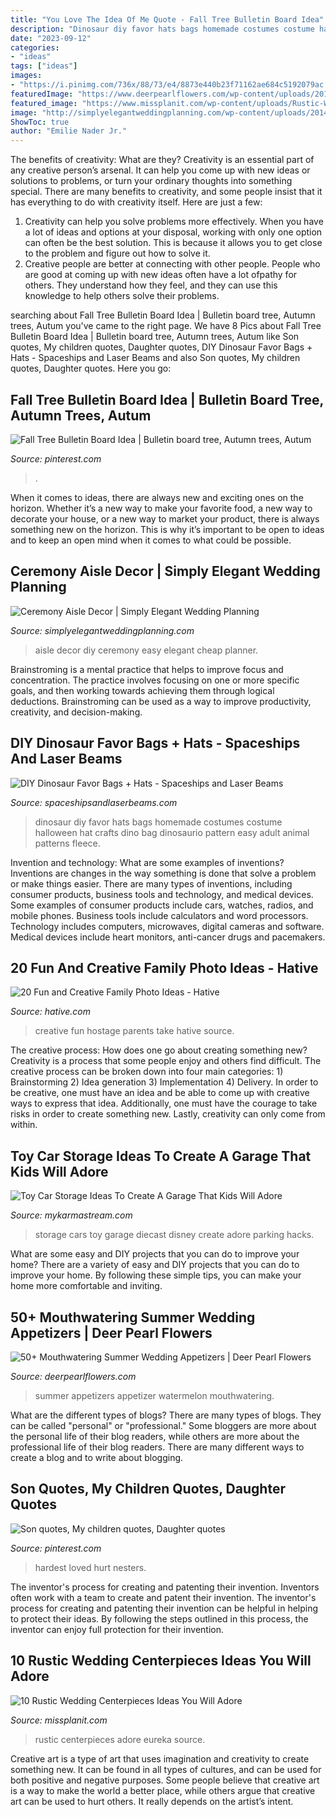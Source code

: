 ```yaml
---
title: "You Love The Idea Of Me Quote - Fall Tree Bulletin Board Idea"
description: "Dinosaur diy favor hats bags homemade costumes costume halloween hat crafts dino bag dinosaurio pattern easy adult animal patterns fleece"
date: "2023-09-12"
categories:
- "ideas"
tags: ["ideas"]
images:
- "https://i.pinimg.com/736x/88/73/e4/8873e440b23f71162ae684c5192079ac.jpg"
featuredImage: "https://www.deerpearlflowers.com/wp-content/uploads/2015/04/summer-appetizer-recipe-Watermelon-and-cucumber.jpg"
featured_image: "https://www.missplanit.com/wp-content/uploads/Rustic-Wedding-Pic-4.jpg"
image: "http://simplyelegantweddingplanning.com/wp-content/uploads/2014/02/sandiegoranchwedding-6.jpg"
ShowToc: true
author: "Emilie Nader Jr."
---
```



The benefits of creativity: What are they?
Creativity is an essential part of any creative person’s arsenal. It can help you come up with new ideas or solutions to problems, or turn your ordinary thoughts into something special. There are many benefits to creativity, and some people insist that it has everything to do with creativity itself. Here are just a few: 
1) Creativity can help you solve problems more effectively. When you have a lot of ideas and options at your disposal, working with only one option can often be the best solution. This is because it allows you to get close to the problem and figure out how to solve it. 
2) Creative people are better at connecting with other people. People who are good at coming up with new ideas often have a lot ofpathy for others. They understand how they feel, and they can use this knowledge to help others solve their problems.

	

		
searching about Fall Tree Bulletin Board Idea | Bulletin board tree, Autumn trees, Autum you've came to the right page. We have 8 Pics about Fall Tree Bulletin Board Idea | Bulletin board tree, Autumn trees, Autum like Son quotes, My children quotes, Daughter quotes, DIY Dinosaur Favor Bags + Hats - Spaceships and Laser Beams and also Son quotes, My children quotes, Daughter quotes. Here you go:
		
    
## Fall Tree Bulletin Board Idea | Bulletin Board Tree, Autumn Trees, Autum

<img loading=lazy src="https://i.pinimg.com/736x/37/a9/0e/37a90e7d0bbaeba34c9746fbb47e27b8--tree-bulletin-boards-fall-trees.jpg" onerror="this.onerror=null;this.src='https://tse3.mm.bing.net/th?id=OIP.oa48riyPk9i6hMygq8LbqAHaNK&amp;pid=15.1';" alt="Fall Tree Bulletin Board Idea | Bulletin board tree, Autumn trees, Autum">

_Source: pinterest.com_

>. 

	

When it comes to ideas, there are always new and exciting ones on the horizon. Whether it’s a new way to make your favorite food, a new way to decorate your house, or a new way to market your product, there is always something new on the horizon. This is why it’s important to be open to ideas and to keep an open mind when it comes to what could be possible.

    
## Ceremony Aisle Decor | Simply Elegant Wedding Planning

<img loading=lazy src="http://simplyelegantweddingplanning.com/wp-content/uploads/2014/02/sandiegoranchwedding-6.jpg" onerror="this.onerror=null;this.src='https://tse2.mm.bing.net/th?id=OIP.mPmk2mTMymVKSS8kW8szeQHaLH&amp;pid=15.1';" alt="Ceremony Aisle Decor | Simply Elegant Wedding Planning">

_Source: simplyelegantweddingplanning.com_

>aisle decor diy ceremony easy elegant cheap planner. 

	

Brainstroming is a mental practice that helps to improve focus and concentration. The practice involves focusing on one or more specific goals, and then working towards achieving them through logical deductions. Brainstroming can be used as a way to improve productivity, creativity, and decision-making.

    
## DIY Dinosaur Favor Bags + Hats - Spaceships And Laser Beams

<img loading=lazy src="https://spaceshipsandlaserbeams.com/wp-content/uploads/2015/09/dinosaur-favor-bag-94493py.jpg" onerror="this.onerror=null;this.src='https://tse1.mm.bing.net/th?id=OIP.jj46i9mqzRR70k3DpGX4ZAHaLm&amp;pid=15.1';" alt="DIY Dinosaur Favor Bags + Hats - Spaceships and Laser Beams">

_Source: spaceshipsandlaserbeams.com_

>dinosaur diy favor hats bags homemade costumes costume halloween hat crafts dino bag dinosaurio pattern easy adult animal patterns fleece. 

	

Invention and technology: What are some examples of inventions?
Inventions are changes in the way something is done that solve a problem or make things easier. There are many types of inventions, including consumer products, business tools and technology, and medical devices. Some examples of consumer products include cars, watches, radios, and mobile phones. Business tools include calculators and word processors. Technology includes computers, microwaves, digital cameras and software. Medical devices include heart monitors, anti-cancer drugs and pacemakers.

    
## 20 Fun And Creative Family Photo Ideas - Hative

<img loading=lazy src="https://hative.com/wp-content/uploads/2014/11/family-photo-ideas/5-fun-creative-family-photo-ideas.jpg" onerror="this.onerror=null;this.src='https://tse4.mm.bing.net/th?id=OIP.C-PIaogkG2P7Djeb1pstxgHaLH&amp;pid=15.1';" alt="20 Fun and Creative Family Photo Ideas - Hative">

_Source: hative.com_

>creative fun hostage parents take hative source. 

	

The creative process: How does one go about creating something new?
Creativity is a process that some people enjoy and others find difficult. The creative process can be broken down into four main categories: 1) Brainstorming 2) Idea generation 3) Implementation 4) Delivery. In order to be creative, one must have an idea and be able to come up with creative ways to express that idea. Additionally, one must have the courage to take risks in order to create something new. Lastly, creativity can only come from within.

    
## Toy Car Storage Ideas To Create A Garage That Kids Will Adore

<img loading=lazy src="https://mykarmastream.com/wp-content/uploads/2018/02/toy-car-storage-14.jpg" onerror="this.onerror=null;this.src='https://tse3.mm.bing.net/th?id=OIP.mW4fExWP7T3_dyGku74XlgHaFj&amp;pid=15.1';" alt="Toy Car Storage Ideas To Create A Garage That Kids Will Adore">

_Source: mykarmastream.com_

>storage cars toy garage diecast disney create adore parking hacks. 

	

What are some easy and DIY projects that you can do to improve your home?
There are a variety of easy and DIY projects that you can do to improve your home. By following these simple tips, you can make your home more comfortable and inviting.

    
## 50+ Mouthwatering Summer Wedding Appetizers | Deer Pearl Flowers

<img loading=lazy src="https://www.deerpearlflowers.com/wp-content/uploads/2015/04/summer-appetizer-recipe-Watermelon-and-cucumber.jpg" onerror="this.onerror=null;this.src='https://tse1.mm.bing.net/th?id=OIP.Uw-WOFLW3sl9qYIMK53VTgHaKI&amp;pid=15.1';" alt="50+ Mouthwatering Summer Wedding Appetizers | Deer Pearl Flowers">

_Source: deerpearlflowers.com_

>summer appetizers appetizer watermelon mouthwatering. 

	

What are the different types of blogs?
There are many types of blogs. They can be called "personal" or "professional." Some bloggers are more about the personal life of their blog readers, while others are more about the professional life of their blog readers. There are many different ways to create a blog and to write about blogging.

    
## Son Quotes, My Children Quotes, Daughter Quotes

<img loading=lazy src="https://i.pinimg.com/736x/88/73/e4/8873e440b23f71162ae684c5192079ac.jpg" onerror="this.onerror=null;this.src='https://tse2.mm.bing.net/th?id=OIP.S7MYCyRIyFtJ9KGwVQ286gHaLH&amp;pid=15.1';" alt="Son quotes, My children quotes, Daughter quotes">

_Source: pinterest.com_

>hardest loved hurt nesters. 

	

The inventor's process for creating and patenting their invention.
Inventors often work with a team to create and patent their invention. The inventor's process for creating and patenting their invention can be helpful in helping to protect their ideas. By following the steps outlined in this process, the inventor can enjoy full protection for their invention.

    
## 10 Rustic Wedding Centerpieces Ideas You Will Adore

<img loading=lazy src="https://www.missplanit.com/wp-content/uploads/Rustic-Wedding-Pic-4.jpg" onerror="this.onerror=null;this.src='https://tse1.mm.bing.net/th?id=OIP.UIvmpvvV6grVga2gBRe2xwHaLW&amp;pid=15.1';" alt="10 Rustic Wedding Centerpieces Ideas You Will Adore">

_Source: missplanit.com_

>rustic centerpieces adore eureka source. 

	

Creative art is a type of art that uses imagination and creativity to create something new. It can be found in all types of cultures, and can be used for both positive and negative purposes. Some people believe that creative art is a way to make the world a better place, while others argue that creative art can be used to hurt others. It really depends on the artist’s intent.

